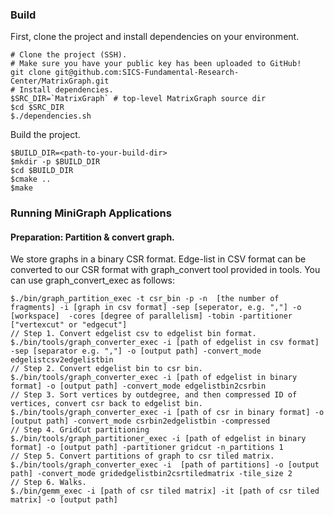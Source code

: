 ### Build

First, clone the project and install dependencies on your environment.

```shell
# Clone the project (SSH).
# Make sure you have your public key has been uploaded to GitHub!
git clone git@github.com:SICS-Fundamental-Research-Center/MatrixGraph.git
# Install dependencies.
$SRC_DIR=`MatrixGraph` # top-level MatrixGraph source dir
$cd $SRC_DIR
$./dependencies.sh
```

Build the project.
```shell
$BUILD_DIR=<path-to-your-build-dir>
$mkdir -p $BUILD_DIR
$cd $BUILD_DIR
$cmake ..
$make
```
### Running MiniGraph Applications


#### Preparation: Partition & convert graph.
We store graphs in a binary CSR format. Edge-list in CSV format 
can be converted to our CSR format with graph_convert tool provided in tools.
You can use graph_convert_exec as follows:
```shell
$./bin/graph_partition_exec -t csr_bin -p -n  [the number of fragments] -i [graph in csv format] -sep [seperator, e.g. ","] -o [workspace]  -cores [degree of parallelism] -tobin -partitioner ["vertexcut" or "edgecut"]
// Step 1. Convert edgelist csv to edgelist bin format.
$./bin/tools/graph_converter_exec -i [path of edgelist in csv format] -sep [separator e.g. ","] -o [output path] -convert_mode edgelistcsv2edgelistbin
// Step 2. Convert edgelist bin to csr bin.
$./bin/tools/graph_converter_exec -i [path of edgelist in binary format] -o [output path] -convert_mode edgelistbin2csrbin
// Step 3. Sort vertices by outdegree, and then compressed ID of vertices, convert csr back to edgelist bin.
$./bin/tools/graph_converter_exec -i [path of csr in binary format] -o [output path] -convert_mode csrbin2edgelistbin -compressed
// Step 4. GridCut partitioning
$./bin/tools/graph_partitioner_exec -i [path of edgelist in binary format] -o [output path] -partitioner gridcut -n_partitions 1
// Step 5. Convert partitions of graph to csr tiled matrix.
$./bin/tools/graph_converter_exec -i  [path of partitions] -o [output path] -convert_mode gridedgelistbin2csrtiledmatrix -tile_size 2
// Step 6. Walks.
$./bin/gemm_exec -i [path of csr tiled matrix] -it [path of csr tiled matrix] -o [output path] 
```
